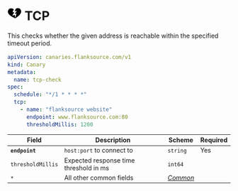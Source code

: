 # <img src='https://raw.githubusercontent.com/flanksource/flanksource-ui/main/src/icons/alert.svg' style='height: 32px'/> TCP

This checks whether the given address is reachable within the specified timeout period.

```yaml
apiVersion: canaries.flanksource.com/v1
kind: Canary
metadata:
  name: tcp-check
spec:
  schedule: "*/1 * * * *"
  tcp:
    - name: "flanksource website"
      endpoint: www.flanksource.com:80
      thresholdMillis: 1200
```

| Field             | Description                            | Scheme                | Required |
| ----------------- | -------------------------------------- | --------------------- | -------- |
| **`endpoint`**    | `host:port`  to connect to             | `string`              | Yes      |
| `thresholdMillis` | Expected response time threshold in ms | `int64`               |          |
| `*`               | All other common fields                 | [*Common*](../common) |          |
